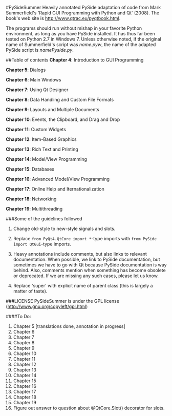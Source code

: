#PySideSummer
Heavily annotated PySide adaptation of code from   Mark Summerfield's 'Rapid GUI Programming with Python and Qt' (2008). The book's web site is http://www.qtrac.eu/pyqtbook.html. 

The programs should run without mishap in your favorite Python environment, as long as you have PySide installed. It has thus far been tested on Python 2.7 in Windows 7. Unless otherwise noted, if the original name of Summerfield's script was _name.pyw_, the name of the adapted PySide script is _namePyside.py_.  
  


##Table of contents
**Chapter 4**: Introduction to GUI Programming

**Chapter 5**: Dialogs

**Chapter 6**: Main Windows

**Chapter 7**: Using Qt Designer

**Chapter 8**: Data Handling and Custom File Formats

**Chapter 9**: Layouts and Multiple Documents

**Chapter 10**: Events, the Clipboard, and Drag and Drop

**Chapter 11**: Custom Widgets

**Chapter 12**: Item-Based Graphics

**Chapter 13**: Rich Text and Printing

**Chapter 14**: Model/View Programming

**Chapter 15**: Databases

**Chapter 16**: Advanced Model/View Programming

**Chapter 17**: Online Help and Iternationalization

**Chapter 18**: Networking

**Chapter 19**: Multithreading

###Some of the guidelines followed
1. Change old-style to new-style signals and slots.

2. Replace `from PyQt4.QtCore import *`-type imports with `from PySide import QtGui`-type imports.

3. Heavy annotations include comments, but also links to relevant documentation. When possible, we link to PySide documentation, but sometimes we have to go with Qt because PySide documentation is way behind. Also, comments mention when something has become obsolete or deprecated. If we are missing any such cases, please let us know.

4. Replace 'super' with explicit name of parent class (this is largely a matter of taste).



###LICENSE
PySideSummer is under the GPL license (http://www.gnu.org/copyleft/gpl.html)


####To Do:
1. Chapter 5  [translations done, annotation in progress]
2. Chapter 6
3. Chapter 7
4. Chapter 8
5. Chapter 9
6. Chapter 10
7. Chapter 11
8. Chapter 12
9. Chapter 13
10. Chapter 14
11. Chapter 15
12. Chapter 16
13. Chapter 17
14. Chapter 18
15. Chapter 19
16. Figure out answer to question about @QtCore.Slot() decorator for slots.
